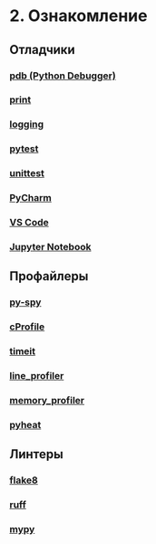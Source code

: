 # 2. Ознакомление

## Отладчики

### [pdb (Python Debugger)](../debuggers/pdb.md)

### [print](../debuggers/print.md)

### [logging](../debuggers/logging.md)

### [pytest](../debuggers/pytest.md)

### [unittest](../debuggers/unittest.md)

### [PyCharm](../debuggers/pycharm.md)

### [VS Code](../debuggers/vscode.md)

### [Jupyter Notebook](../debuggers/jupyter-notebook.md)

## Профайлеры

### [py-spy](../profilers/py-spy.md)

### [cProfile](../profilers/cProfile.md)

### [timeit](../profilers/timeit.md)

### [line_profiler](../profilers/line_profiler.md)

### [memory_profiler](../profilers/memory_profiler.md)

### [pyheat](../profilers/pyheat.md)


## Линтеры

### [flake8](../linters/flake8.md)

### [ruff](../linters/ruff.md)

### [mypy](../linters/mypy.md)
